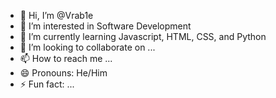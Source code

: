 - 👋 Hi, I’m @Vrab1e
- 👀 I’m interested in Software Development
- 🌱 I’m currently learning Javascript, HTML, CSS, and Python
- 💞️ I’m looking to collaborate on ...
- 📫 How to reach me ...
- 😄 Pronouns: He/Him
- ⚡ Fun fact: ...

<!---
Vrab1e/Vrab1e is a ✨ special ✨ repository because its `README.md` (this file) appears on your GitHub profile.
You can click the Preview link to take a look at your changes.
--->
